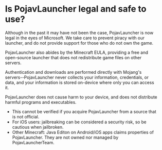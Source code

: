 # Is PojavLauncher legal and safe to use?

Although in the past it may have not been the case, PojavLauncher is now legal in the eyes of Microsoft. We take care to prevent piracy with our launcher, and do not provide support for those who do not own the game.

PojavLauncher also abides by the Minecraft EULA, providing a free and open-source launcher that does not redistribute game files on other servers. 

Authentication and downloads are performed directly with Mojang's servers--PojavLauncher never collects your information, credentials, or data, and your information is stored on-device where only you can access it. 

PojavLauncher does not cause harm to your device, and does not distribute harmful programs and executables.
* This cannot be verified if you acquire PojavLauncher from a source that is not official.
* For iOS users: jailbreaking can be considered a security risk, so be cautious when jailbroken.
* Other Minecraft: Java Editon on Android/iOS apps claims properties of PojavLauncher. They are not owned nor managed by PojavLauncherTeam.
